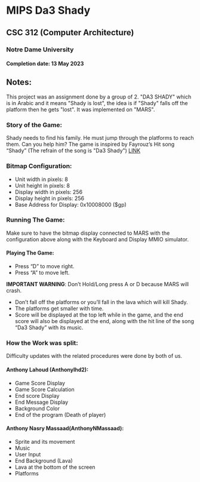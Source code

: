 # MIPS Da3 Shady
## CSC 312 (Computer Architecture)
### Notre Dame University
#### Completion date: 13 May 2023

## Notes:
This project was an assignment done by a group of 2.
"DA3 SHADY" which is in Arabic and it means "Shady is lost", the idea is if "Shady" falls off the platform then he gets "lost".
It was implemented on "MARS".

### Story of the Game:
Shady needs to find his family. He must jump through the platforms to reach them.
Can you help him?
The game is inspired by Fayrouz’s Hit song “Shady” (The refrain of the song is "Da3 Shady")
[LINK](https://youtu.be/D7AjOZctfTA)

### Bitmap Configuration:
- Unit width in pixels: 8
- Unit height in pixels: 8
- Display width in pixels: 256
- Display height in pixels: 256
- Base Address for Display: 0x10008000 ($gp)

### Running The Game:
Make sure to have the bitmap display connected to MARS with the configuration above along with the Keyboard and Display MMIO simulator.

#### Playing The Game:
- Press “D” to move right.
- Press “A” to move left.

**IMPORTANT WARNING**: Don’t Hold/Long press A or D because MARS will crash.
- Don’t fall off the platforms or you’ll fall in the lava which will kill Shady.
- The platforms get smaller with time.
- Score will be displayed at the top left while in the game, and the end score will also be displayed at the end, along with the hit line of the song “Da3 Shady” with its music.

### How the Work was split:
Difficulty updates with the related procedures were done by both of us.

#### Anthony Lahoud (Anthonylhd2):
- Game Score Display
- Game Score Calculation
- End score Display
- End Message Display
- Background Color
- End of the program (Death of player)

#### Anthony Nasry Massaad(AnthonyNMassaad):
- Sprite and its movement
- Music
- User Input
- End Background (Lava)
- Lava at the bottom of the screen
- Platforms
